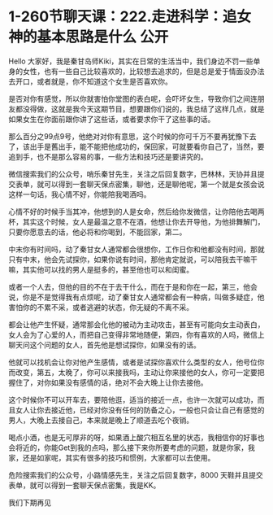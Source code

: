 # 1-260节聊天课：222.走进科学：追女神的基本思路是什么 公开

Hello 大家好，我是秦甘岛师Kiki，其实在日常的生活当中，我们身边不罚一些单身的女性，也有一些自己比较喜欢的，比较想去追求的，但是总是爱于情面没办法去开口，或者就是，你不知道这个女生是否喜欢你。

是否对你有感觉，所以你就害怕你堂图的表白呢，会吓坏女生，导致你们之间连朋友都没得做，这就是我今天这期节目，想要跟你们说的，我总结了这样几点，就是如果女生在你面前跟你讲了这些话，或者要求你干了这些事的话。

那么百分之99点9号，他绝对对你有意思，这个时候的你可千万不要再犹豫下去了，该出手是舊出手，能不能把他成功的，保回家，可就要看你自己了，当然，要追到手，也不是那么容易的事，一些方法和技巧还是要讲究的。

微信搜索我们的公众号，哨乐秦甘先生，关注之后回复数字，巴林林，天协并且提交表单，就可以得到一套聊天保点密集，聊他，还是聊他呢，第一个就是女孩会说这样一句话，我心情不好，你能陪我喝酒吗。

心情不好的时候手当其冲，他想到的人是女命，然后给你发微信，让你陪他去喝两杯，其实这个时候，女人是最温之意不在酒，他想让你去开导他，为他排舞解门，只要你愿意去的话，他必将和你喝到，不能回家，第二。

中末你有时间吗，动了秦甘女人通常都会很想你，工作日你和他都没有时间，那就只有中末，他会先试探你，如果你说有时间，那他肯定就说，可以陪我去干嘛干嘛，其实他可以找的男人是挺多的，甚至他也可以和闺蜜。

或者一个人去，但他的目的不在于去干什么，而在于是和你在一起，第三，他会说，你是不是觉得我有点烦呢，动了秦甘女人通常都会有一种病，叫做多疑症，他害怕你的不累不采，或者逃避的状态，你无疑的不离不采。

都会让他产生怀疑，通常那会化他的被动为主动攻击，甚至有可能向女主动表白，女人会为了心爱的人，而把自己变得非常地随便，第四，你有喜欢的人吗，微信上聊天问这个问题的女人，首先他是想试探你，如果没有的话。

他就可以找机会让你对他产生感情，或者是试探你喜欢什么类型的女人，他号位你而改变，第五，太晚了，你可以来接我吗，主动让你来接他的女人，你可一定要把握住了，对你如果没有感情的话，绝对不会大晚上让你去接他。

这个时候你不可以开车去，要陪他逛，适当的接近一点，也许一次就可以成功，而且女人让你去接近他，已经对你没有任何的防备之心，一般也只会让自己有感觉的男人，大晚上去接自己，本来就是晚上了顺道去吃个夜销。

喝点小酒，也是无可厚非的呀，如果酒上酸穴相互名里的状态，我相信你的好事也会将近的，你能Get到我的点吗，那么接下来你所要考虑的问题，就是你家，我家，还是如家呢，其实有很多的技巧和惯例，大家都可以去使用。

危险搜索我们的公众号，小路情感先生，关注之后回复数字，8000 天鞋并且提交表单，就可以得到一套聊天保点密集，我是KK。

我们下期再见